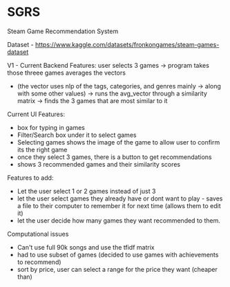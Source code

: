 # SGRS
Steam Game Recommendation System

Dataset - https://www.kaggle.com/datasets/fronkongames/steam-games-dataset 


V1 - 
Current Backend Features:
user selects 3 games
-> program takes those threee games averages the vectors
- (the vector uses nlp of the tags, categories, and genres mainly -> along with some other values)
-> runs the avg_vector through a similarity matrix 
-> finds the 3 games that are most similar to it

Current UI Features:
- box for typing in games
- Filter/Search box under it to select games
- Selecting games shows the image of the game to allow user to confirm its the right game
- once they select 3 games, there is a button to get recommendations
- shows 3 recommended games and their similarity scores


Features to add:
- Let the user select 1 or 2 games instead of just 3
- let the user select games they already have or dont want to play - saves a file to their computer to remember it for next time (allows them to edit it)
- let the user decide how many games they want recommended to them.


Computational issues
- Can't use full 90k songs and use the tfidf matrix
- had to use subset of games (decided to use games with achievements to recommend)
- sort by price, user can select a range for the price they want (cheaper than) 

